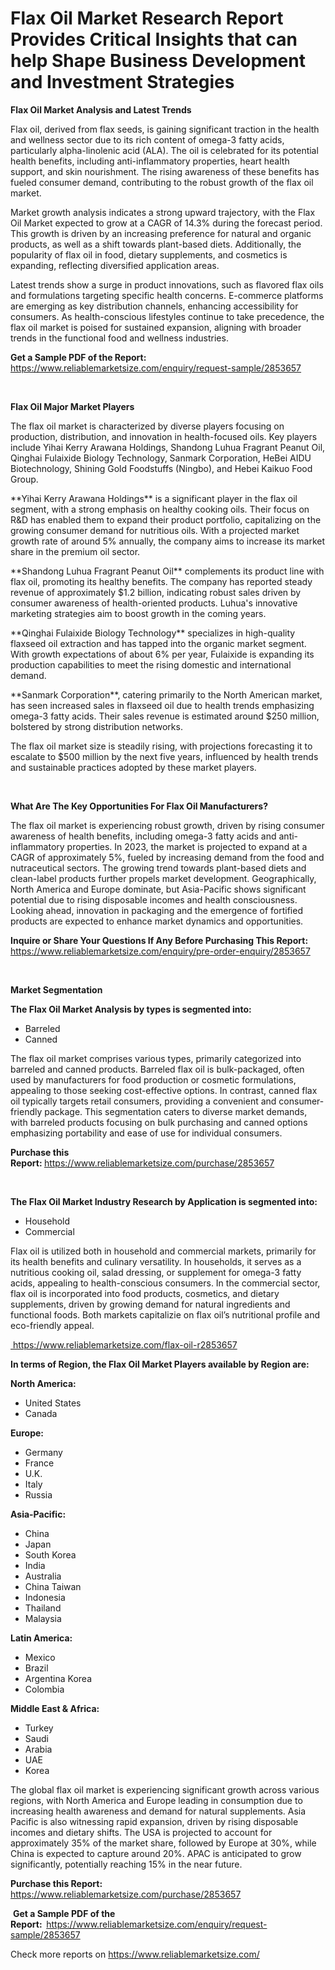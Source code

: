 <p><h1>Flax Oil Market Research Report Provides Critical Insights that can help Shape Business Development and Investment Strategies</h1></p><p><strong>Flax Oil Market Analysis and Latest Trends</strong></p>
<p><p>Flax oil, derived from flax seeds, is gaining significant traction in the health and wellness sector due to its rich content of omega-3 fatty acids, particularly alpha-linolenic acid (ALA). The oil is celebrated for its potential health benefits, including anti-inflammatory properties, heart health support, and skin nourishment. The rising awareness of these benefits has fueled consumer demand, contributing to the robust growth of the flax oil market.</p><p>Market growth analysis indicates a strong upward trajectory, with the Flax Oil Market expected to grow at a CAGR of 14.3% during the forecast period. This growth is driven by an increasing preference for natural and organic products, as well as a shift towards plant-based diets. Additionally, the popularity of flax oil in food, dietary supplements, and cosmetics is expanding, reflecting diversified application areas.</p><p>Latest trends show a surge in product innovations, such as flavored flax oils and formulations targeting specific health concerns. E-commerce platforms are emerging as key distribution channels, enhancing accessibility for consumers. As health-conscious lifestyles continue to take precedence, the flax oil market is poised for sustained expansion, aligning with broader trends in the functional food and wellness industries.</p></p>
<p><strong>Get a Sample PDF of the Report:&nbsp;</strong> <a href="https://www.reliablemarketsize.com/enquiry/request-sample/2853657?utm_campaign=2759&utm_medium=2&utm_source=Github&utm_content=ia&utm_term=12032025&utm_id=flax-oil">https://www.reliablemarketsize.com/enquiry/request-sample/2853657</a></p>
<p>&nbsp;</p>
<p><strong>Flax Oil Major Market Players</strong></p>
<p><p>The flax oil market is characterized by diverse players focusing on production, distribution, and innovation in health-focused oils. Key players include Yihai Kerry Arawana Holdings, Shandong Luhua Fragrant Peanut Oil, Qinghai Fulaixide Biology Technology, Sanmark Corporation, HeBei AIDU Biotechnology, Shining Gold Foodstuffs (Ningbo), and Hebei Kaikuo Food Group.</p><p>**Yihai Kerry Arawana Holdings** is a significant player in the flax oil segment, with a strong emphasis on healthy cooking oils. Their focus on R&D has enabled them to expand their product portfolio, capitalizing on the growing consumer demand for nutritious oils. With a projected market growth rate of around 5% annually, the company aims to increase its market share in the premium oil sector.</p><p>**Shandong Luhua Fragrant Peanut Oil** complements its product line with flax oil, promoting its healthy benefits. The company has reported steady revenue of approximately $1.2 billion, indicating robust sales driven by consumer awareness of health-oriented products. Luhua's innovative marketing strategies aim to boost growth in the coming years.</p><p>**Qinghai Fulaixide Biology Technology** specializes in high-quality flaxseed oil extraction and has tapped into the organic market segment. With growth expectations of about 6% per year, Fulaixide is expanding its production capabilities to meet the rising domestic and international demand.</p><p>**Sanmark Corporation**, catering primarily to the North American market, has seen increased sales in flaxseed oil due to health trends emphasizing omega-3 fatty acids. Their sales revenue is estimated around $250 million, bolstered by strong distribution networks.</p><p>The flax oil market size is steadily rising, with projections forecasting it to escalate to $500 million by the next five years, influenced by health trends and sustainable practices adopted by these market players.</p></p>
<p>&nbsp;</p>
<p><strong>What Are The Key Opportunities For Flax Oil Manufacturers?</strong></p>
<p><p>The flax oil market is experiencing robust growth, driven by rising consumer awareness of health benefits, including omega-3 fatty acids and anti-inflammatory properties. In 2023, the market is projected to expand at a CAGR of approximately 5%, fueled by increasing demand from the food and nutraceutical sectors. The growing trend towards plant-based diets and clean-label products further propels market development. Geographically, North America and Europe dominate, but Asia-Pacific shows significant potential due to rising disposable incomes and health consciousness. Looking ahead, innovation in packaging and the emergence of fortified products are expected to enhance market dynamics and opportunities.</p></p>
<p><strong>Inquire or Share Your Questions If Any Before Purchasing This Report:</strong> <a href="https://www.reliablemarketsize.com/enquiry/pre-order-enquiry/2853657?utm_campaign=2759&utm_medium=2&utm_source=Github&utm_content=ia&utm_term=12032025&utm_id=flax-oil">https://www.reliablemarketsize.com/enquiry/pre-order-enquiry/2853657</a></p>
<p>&nbsp;</p>
<p><strong>Market Segmentation</strong></p>
<p><strong>The Flax Oil Market Analysis by types is segmented into:</strong></p>
<p><ul><li>Barreled</li><li>Canned</li></ul></p>
<p><p>The flax oil market comprises various types, primarily categorized into barreled and canned products. Barreled flax oil is bulk-packaged, often used by manufacturers for food production or cosmetic formulations, appealing to those seeking cost-effective options. In contrast, canned flax oil typically targets retail consumers, providing a convenient and consumer-friendly package. This segmentation caters to diverse market demands, with barreled products focusing on bulk purchasing and canned options emphasizing portability and ease of use for individual consumers.</p></p>
<p><strong>Purchase this Report:&nbsp;</strong><a href="https://www.reliablemarketsize.com/purchase/2853657?utm_campaign=2759&utm_medium=2&utm_source=Github&utm_content=ia&utm_term=12032025&utm_id=flax-oil">https://www.reliablemarketsize.com/purchase/2853657</a></p>
<p>&nbsp;</p>
<p><strong>The Flax Oil Market Industry Research by Application is segmented into:</strong></p>
<p><ul><li>Household</li><li>Commercial</li></ul></p>
<p><p>Flax oil is utilized both in household and commercial markets, primarily for its health benefits and culinary versatility. In households, it serves as a nutritious cooking oil, salad dressing, or supplement for omega-3 fatty acids, appealing to health-conscious consumers. In the commercial sector, flax oil is incorporated into food products, cosmetics, and dietary supplements, driven by growing demand for natural ingredients and functional foods. Both markets capitalizie on flax oil’s nutritional profile and eco-friendly appeal.</p></p>
<p><a href="https://www.reliablemarketsize.com/flax-oil-r2853657?utm_campaign=2759&utm_medium=2&utm_source=Github&utm_content=ia&utm_term=12032025&utm_id=flax-oil">&nbsp;https://www.reliablemarketsize.com/flax-oil-r2853657</a></p>
<p><strong>In terms of Region, the Flax Oil Market Players available by Region are:</strong></p>
<p>
    <p> <strong> North America: </strong>
        <ul>
            <li>United States</li>
            <li>Canada</li>
        </ul>
        </p> 
    <p> <strong> Europe: </strong>
        <ul>
            <li>Germany</li>
            <li>France</li>
            <li>U.K.</li>
            <li>Italy</li>
            <li>Russia</li>
        </ul>
        </p> 
    <p> <strong> Asia-Pacific: </strong>
        <ul>
            <li>China</li>
            <li>Japan</li>
            <li>South Korea</li>
            <li>India</li>
            <li>Australia</li>
            <li>China Taiwan</li>
            <li>Indonesia</li>
            <li>Thailand</li>
            <li>Malaysia</li>
        </ul>
        </p> 
    <p> <strong> Latin America: </strong>
        <ul>
            <li>Mexico</li>
            <li>Brazil</li>
            <li>Argentina Korea</li>
            <li>Colombia</li>
        </ul>
        </p> 
    <p> <strong> Middle East & Africa: </strong>
        <ul>
            <li>Turkey</li>
            <li>Saudi</li>
            <li>Arabia</li>
            <li>UAE</li>
            <li>Korea</li>
        </ul>
    </p>
    </p>
<p><p>The global flax oil market is experiencing significant growth across various regions, with North America and Europe leading in consumption due to increasing health awareness and demand for natural supplements. Asia Pacific is also witnessing rapid expansion, driven by rising disposable incomes and dietary shifts. The USA is projected to account for approximately 35% of the market share, followed by Europe at 30%, while China is expected to capture around 20%. APAC is anticipated to grow significantly, potentially reaching 15% in the near future.</p></p>
<p><strong>Purchase this Report: </strong><a href="https://www.reliablemarketsize.com/purchase/2853657?utm_campaign=2759&utm_medium=2&utm_source=Github&utm_content=ia&utm_term=12032025&utm_id=flax-oil">https://www.reliablemarketsize.com/purchase/2853657</a></p>
<p>&nbsp;<strong>Get a Sample PDF of the Report:&nbsp;&nbsp;</strong><a href="https://www.reliablemarketsize.com/enquiry/request-sample/2853657?utm_campaign=2759&utm_medium=2&utm_source=Github&utm_content=ia&utm_term=12032025&utm_id=flax-oil">https://www.reliablemarketsize.com/enquiry/request-sample/2853657</a></p>
<p><strong></strong></p>
<p>Check more reports on <a href="https://www.reliablemarketsize.com/?utm_campaign=2759&utm_medium=2&utm_source=Github&utm_content=ia&utm_term=12032025&utm_id=flax-oil">https://www.reliablemarketsize.com/</a></p>